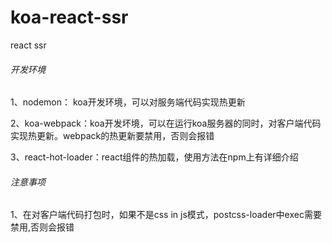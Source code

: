 # koa-react-ssr
react ssr

###### 开发环境

1、nodemon： koa开发环境，可以对服务端代码实现热更新

2、koa-webpack：koa开发坏境，可以在运行koa服务器的同时，对客户端代码实现热更新。webpack的热更新要禁用，否则会报错

3、react-hot-loader：react组件的热加载，使用方法在npm上有详细介绍

###### 注意事项

1、在对客户端代码打包时，如果不是css in js模式，postcss-loader中exec需要禁用,否则会报错
